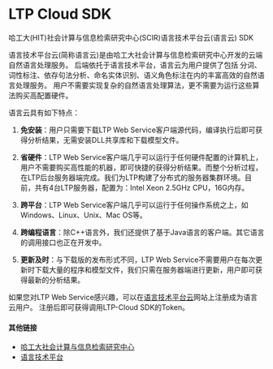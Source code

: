 LTP Cloud SDK
=============

哈工大(HIT)社会计算与信息检索研究中心(SCIR)语言技术平台云(语言云) SDK

语言技术平台云(简称语言云)是由哈工大社会计算与信息检索研究中心开发的云端自然语言处理服务。
后端依托于语言技术平台，语言云为用户提供了包括 分词、词性标注、依存句法分析、命名实体识别、语义角色标注在内的丰富高效的自然语言处理服务。
用户不需要实现复杂的自然语言处理算法，更不需要为运行这些算法购买高配置硬件。

语言云具有如下特点：

1. **免安装**：用户只需要下载LTP Web Service客户端源代码，编译执行后即可获得分析结果，无需安装DLL共享库和下载模型文件。

2. **省硬件**：LTP Web Service客户端几乎可以运行于任何硬件配置的计算机上，用户不需要购买高性能的机器，即可快捷的获得分析结果。而整个分析过程，在LTP后台服务器端完成。我们为LTP构建了分布式的服务器集群环境。目前，共有4台LTP服务器，配置为：Intel Xeon 2.5GHz CPU，16G内存。

3. **跨平台**：LTP Web Service客户端几乎可以运行于任何操作系统之上，如Windows、Linux、Unix、Mac OS等。

4. **跨编程语言**：除C++语言外，我们还提供了基于Java语言的客户端。其它语言的调用接口也正在开发中。

5. **更新及时**：与下载版的发布形式不同，LTP Web Service不需要用户在每次更新时下载大量的程序和模型文件，我们只需在服务器端进行更新，用户即可获得最新的分析结果。

如果您对LTP Web Service感兴趣，可以在[语言技术平台云](ltp-cloud.com)网站上注册成为语言云用户。
注册后即可获得调用LTP-Cloud SDK的Token。


#### 其他链接

* [哈工大社会计算与信息检索研究中心](http://ir.hit.edu.cn/)
* [语言技术平台](https://github.com/HIT-SCIR/ltp)
